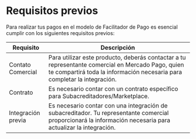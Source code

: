 # Requisitos previos

Para realizar tus pagos en el modelo de Facilitador de Pago es esencial cumplir con los siguientes requisitos previos:

| Requisito | Descripción |
|---|---|
| Contato Comercial | Para utilizar este producto, deberás contactar a tu representante comercial en Mercado Pago, quien te compartirá toda la información necesaria para completar la integración. |
| Contrato | Es necesario contar con un contrato específico para Subacreditadores/Marketplace. |
| Integración previa | Es necesario contar con una integración de subacreditador. Tu representante comercial proporcionará la información necesaria para actualizar la integración. |


